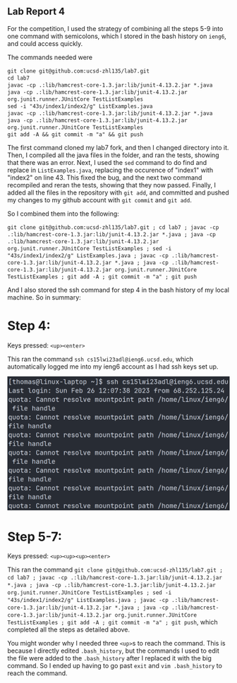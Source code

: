 ## Lab Report 4

For the competition, I used the strategy of combining all the steps 5-9 into one command with semicolons, which I stored in the bash history on `ieng6`, and could access quickly.

The commands needed were
```
git clone git@github.com:ucsd-zhl135/lab7.git
cd lab7
javac -cp .:lib/hamcrest-core-1.3.jar:lib/junit-4.13.2.jar *.java
java -cp .:lib/hamcrest-core-1.3.jar:lib/junit-4.13.2.jar org.junit.runner.JUnitCore TestListExamples
sed -i "43s/index1/index2/g" ListExamples.java
javac -cp .:lib/hamcrest-core-1.3.jar:lib/junit-4.13.2.jar *.java
java -cp .:lib/hamcrest-core-1.3.jar:lib/junit-4.13.2.jar org.junit.runner.JUnitCore TestListExamples
git add -A && git commit -m "a" && git push
```

The first command cloned my lab7 fork, and then I changed directory into it. Then, I compiled all the java files in the folder, and ran the tests, showing that there was an error. Next, I used the `sed` command to do find and replace in `ListExamples.java`, replacing the occurence of "index1" with "index2" on line 43. This fixed the bug, and the next two command recompiled and reran the tests, showing that they now passed. Finally, I added all the files in the repository with `git add`, and committed and pushed my changes to my github account with `git commit` and `git add`. 

So I combined them into the following:
```
git clone git@github.com:ucsd-zhl135/lab7.git ; cd lab7 ; javac -cp .:lib/hamcrest-core-1.3.jar:lib/junit-4.13.2.jar *.java ; java -cp .:lib/hamcrest-core-1.3.jar:lib/junit-4.13.2.jar org.junit.runner.JUnitCore TestListExamples ; sed -i "43s/index1/index2/g" ListExamples.java ; javac -cp .:lib/hamcrest-core-1.3.jar:lib/junit-4.13.2.jar *.java ; java -cp .:lib/hamcrest-core-1.3.jar:lib/junit-4.13.2.jar org.junit.runner.JUnitCore TestListExamples ; git add -A ; git commit -m "a" ; git push
```

And I also stored the ssh command for step 4 in the bash history of my local machine. So in summary:

# Step 4: 
Keys pressed: `<up><enter>`

This ran the command `ssh cs15lwi23adl@ieng6.ucsd.edu`, which automatically logged me into my ieng6 account as I had ssh keys set up.

![step4](step4.png)

# Step 5-7:

Keys pressed: `<up><up><up><enter>`

This ran the command `git clone git@github.com:ucsd-zhl135/lab7.git ; cd lab7 ; javac -cp .:lib/hamcrest-core-1.3.jar:lib/junit-4.13.2.jar *.java ; java -cp .:lib/hamcrest-core-1.3.jar:lib/junit-4.13.2.jar org.junit.runner.JUnitCore TestListExamples ; sed -i "43s/index1/index2/g" ListExamples.java ; javac -cp .:lib/hamcrest-core-1.3.jar:lib/junit-4.13.2.jar *.java ; java -cp .:lib/hamcrest-core-1.3.jar:lib/junit-4.13.2.jar org.junit.runner.JUnitCore TestListExamples ; git add -A ; git commit -m "a" ; git push`, which completed all the steps as detailed above. 

You might wonder why I needed three `<up>`s to reach the command. This is because I directly edited `.bash_history`, but the commands I used to edit the file were added to the `.bash_history` after I replaced it with the big command. So I ended up having to go past `exit` and `vim .bash_history` to reach the command.


